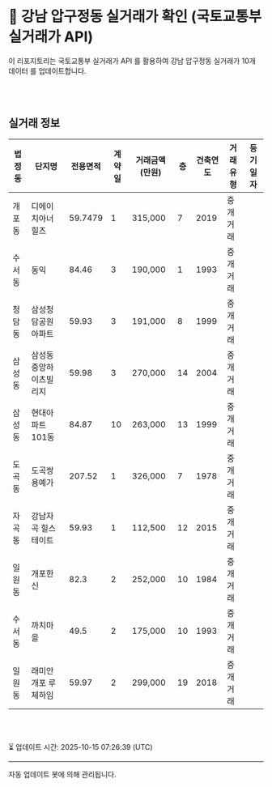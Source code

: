 
# 🚩 강남 압구정동 실거래가 확인 (국토교통부 실거래가 API)

이 리포지토리는 국토교통부 실거래가 API 를 활용하여 강남 압구정동 실거래가 10개 데이터 를 업데이트합니다.

<br>
<br>

## 실거래 정보
| 법정동 | 단지명 | 전용면적 | 계약일 | 거래금액(만원) | 층 | 건축연도 | 거래유형 | 등기일자 |
| --- | --- | --- | --- | --- | --- | --- | --- | --- |
| 개포동 | 디에이치아너힐즈 | 59.7479 | 1 | 315,000 | 7 | 2019 | 중개거래 |  |
| 수서동 | 동익 | 84.46 | 3 | 190,000 | 1 | 1993 | 중개거래 |  |
| 청담동 | 삼성청담공원아파트 | 59.93 | 3 | 191,000 | 8 | 1999 | 중개거래 |  |
| 삼성동 | 삼성동중앙하이츠빌리지 | 59.98 | 3 | 270,000 | 14 | 2004 | 중개거래 |  |
| 삼성동 | 현대아파트101동 | 84.87 | 10 | 263,000 | 13 | 1999 | 중개거래 |  |
| 도곡동 | 도곡쌍용예가 | 207.52 | 1 | 326,000 | 7 | 1978 | 중개거래 |  |
| 자곡동 | 강남자곡 힐스테이트 | 59.93 | 1 | 112,500 | 12 | 2015 | 중개거래 |  |
| 일원동 | 개포한신 | 82.3 | 2 | 252,000 | 10 | 1984 | 중개거래 |  |
| 수서동 | 까치마을 | 49.5 | 2 | 175,000 | 10 | 1993 | 중개거래 |  |
| 일원동 | 래미안 개포 루체하임 | 59.97 | 2 | 299,000 | 19 | 2018 | 중개거래 |  |

<br>
<br>

⏳ 업데이트 시간: 2025-10-15 07:26:39 (UTC)

---
자동 업데이트 봇에 의해 관리됩니다.
    